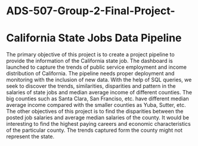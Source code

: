 # ADS-507-Group-2-Final-Project-

# California State Jobs Data Pipeline 

The primary objective of this project is to create a project pipeline to provide the information of the California state job. The dashboard is launched to capture the trends of public service employment and
income distribution of California. The pipeline needs proper deployment and monitoring with the inclusion of new data. With the help of SQL queries, we seek to discover the trends, similarities, disparities and pattern in the salaries of state jobs and median average income of different counties. The big counties such as Santa Clara, San Franciso, etc. have different median average income compared with the smaller counties as Yuba, Sutter, etc. The other objectives of this project is to find the disparities between the posted job salaries and average median salaries of the county. It would be interesting to find the highest paying careers and economic characteristics of the particular county. The trends captured form the county might not represent the state.
